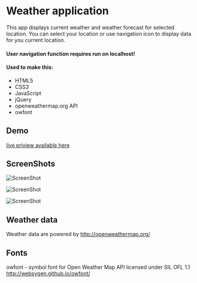 # Weather application
This app displays current weather and weather forecast for selected location. You can select your location or use navigation icon to display data for you current location.
#### User navigation function requires run on localhost!

#### Used to make this:
* HTML5
* CSS3
* JavaScript
* jQuery
* openweathermap.org API
* owfont

## Demo
<a href="https://borecki.github.io/weather_forecast_app/">live priview available here</a>

## ScreenShots
![ScreenShot](http://i.imgur.com/vlFDAVu.jpg)

![ScreenShot](http://i.imgur.com/FfDmzO1.jpg)

![ScreenShot](http://i.imgur.com/pnMmiOo.jpg)

## Weather data
Weather data are powered by http://openweathermap.org/

## Fonts
 owfont - symbol font for Open Weather Map API licensed under SIL OFL 1.1
 http://websygen.github.io/owfont/